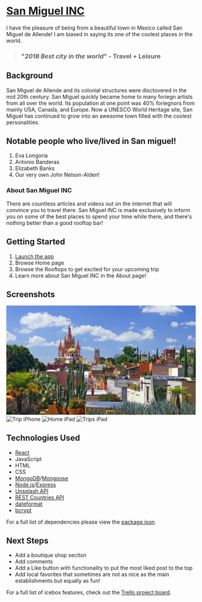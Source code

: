 # [San Miguel INC](https://sanmiguelinc.herokuapp.com)

I have the pleasure of being from a beautiful town in Mexico called San Miguel de Allende! I am biased in saying its one of the coolest places in the world. 

> ### "***2018 Best city in the world***" - Travel + Leisure

## Background

San Miguel de Allende and its colonial structures were disctovered in the mid 20th century. San Miguel quickly became home to many foriegn artists from all over the world. Its population at one point was 40% foriegnors from mainly USA, Canada, and Europe. Now a UNESCO World Heritage site, San Miguel has continued to grow into an awesome town filled with the coolest personalities. 

## Notable people who live/lived in San miguel!

1. Eva Longoria
2. Antonio Banderas
3. Elizabeth Banks
4. Our very own John Nelson-Alden!

### About San Miguel INC

There are countless articles and videos out on the internet that will convince you to travel there. San Miguel INC is made exclusively to inform you on some of the best places to spend your time while there, and there's nothing better than a good rooftop bar!

## Getting Started

1. [Launch the app](https://sanmiguelinc.herokuapp.com/)
2. Browse Home page
3. Browse the Rooftops to get excited for your upcoming trip
4. Learn more about San Miguel INC in the About page!

## Screenshots

![Checklist iPhone](main_app/static/images/San-miguel.jpg)
![Trip iPhone](src/assets/images/README/products_screenshots/trip-iphone.png)
![Home iPad](src/assets/images/README/products_screenshots/home-ipad.png)
![Trips iPad](src/assets/images/README/products_screenshots/trips-ipad.png)

## Technologies Used

- [React](https://reactjs.org/)
- JavaScript
- HTML
- CSS
- [MongoDB](https://www.mongodb.com)/[Mongoose](https://mongoosejs.com/docs/)
- [Node.js](https://nodejs.org/en/)/[Express](https://expressjs.com/)
- [Unsplash API](https://unsplash.com/developers)
- [REST Countries API](https://restcountries.eu/)
- [dateformat](https://www.npmjs.com/package/dateformat)
- [bcrypt](https://www.npmjs.com/package/bcrypt)

For a full list of dependencies please view the [package.json](package.json).

## Next Steps

- Add a boutique shop seciton
- Add comments
- Add a Like button with functionality to put the most liked post to the top
- Add local favorites that sometimes are not as nice as the main establishments but equally as fun!

For a full list of icebox features, check out the [Trello project board](https://trello.com/b/npFmpR9q/ga-sei-unit-3-project-we-travel).